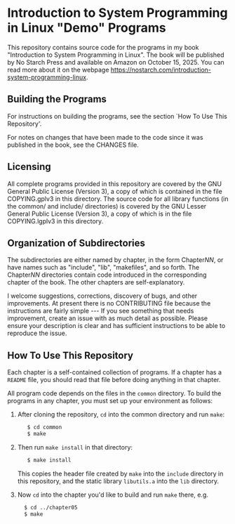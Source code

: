 # Introduction to System Programming in Linux "Demo" Programs

This repository contains source code for the programs in my book
"Introduction to System Programming in Linux".
The book will be published by No Starch Press and available on Amazon
on October 15, 2025.
You can read more about it on the webpage
https://nostarch.com/introduction-system-programming-linux.

## Building the Programs
For instructions on building the programs, see the section
`How To Use This Repository'.

For notes on changes that have been made to the code since it was
published in the book, see the CHANGES file.

## Licensing

All complete programs provided in this repository are covered by
the GNU General Public License (Version 3), a copy of which is
contained in the file COPYING.gplv3 in this directory.
The source code for all library functions (in the common/ and include/
directories) is
covered by the GNU Lesser General Public License (Version 3), a copy of
which is in the file COPYING.lgplv3 in this directory.

## Organization of Subdirectories
The subdirectories are either named by chapter, in the form Chapter*NN*,
or have names such as "include", "lib", "makefiles", and so forth.
The Chapter*NN* directories contain code introduced in the corresponding
chapter of the book.
The other chapters are self-explanatory.



I welcome suggestions, corrections, discovery of bugs, and other improvements.
At present there is no CONTRIBUTING file because the instructions are fairly simple ---
If you see something that needs improvement,
create an issue with as much detail as possible.
Please ensure your description is clear and has sufficient instructions to be able to reproduce the issue.

## How To Use This Repository

Each chapter is a self-contained collection of programs. If a chapter has
a `README` file, you should read that file before doing anything in that chapter.

All program code depends on the files in the `common` directory. To build
the programs in any chapter, you must set up your environment as follows:

1. After cloning the repository, `cd` into the common directory and run `make`:

   ```bash
      $ cd common
      $ make
   ```

1. Then run `make install` in that directory:

   ```bash
      $ make install
   ```
   This copies the header file created by `make` into the `include` directory in
   this repository, and the static library `libutils.a` into the `lib`
   directory.

1. Now `cd` into the chapter you'd like to build and run `make` there, e.g.

   ```bash
     $ cd ../chapter05
     $ make
   ```

